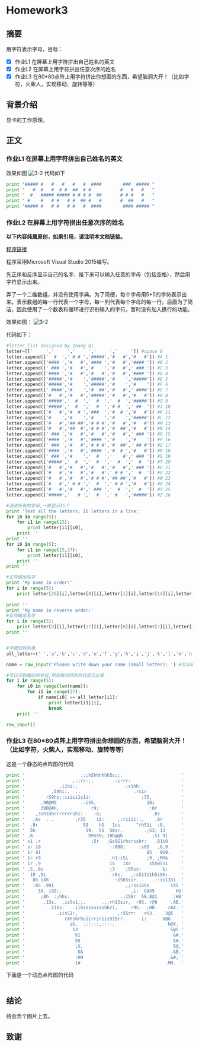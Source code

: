 # Homework3
## 摘要

用字符表示字母，目标：
 
- [x] 作业L1 在屏幕上用字符拼出自己姓名的英文
- [x] 作业L2 在屏幕上用字符拼出任意次序的姓名
- [x] 作业L3 在80*80点阵上用字符拼出你想画的东西，希望脑洞大开！（比如字符，火柴人，实现移动、旋转等等）

## 背景介绍
  显卡的工作原理。
  
## 正文
### 作业L1 在屏幕上用字符拼出自己姓名的英文
效果如图
![3-2](https://raw.githubusercontent.com/newton2ndlaw/computationalphysics_N2013301510086/master/Homework3/Homework3-1.png)
代码如下
```python
print "##### #   #   #   #   #  ####        ###  ##### "
print "   #  #   #  # #  ##  # #           #   #   #   "
print "  #   ##### ##### # # # #  ##       # # #   #   "
print " #    #   # #   # #  ## #   #       #  ##   #   "
print "##### #   # #   # #   #  ####        #### ##### "
```


### 作业L2 在屏幕上用字符拼出任意次序的姓名
**以下内容纯属原创，如果引用，请注明本文档链接。**

[程序链接](https://github.com/newton2ndlaw/computationalphysics_N2013301510086/blob/master/Homework3-2.py)

程序采用Microsoft Visual Studio 2015编写。

先正序和反序显示自己的名字，接下来可以输入任意的字母（包括空格），然后用字符显示出来。

弄了一个二维数组，并没有使用字典。为了简便，每个字母用5*5的字符表示出来。表示数组的每一行代表一个字母，每一列代表每个字母的每一行。后面为了简洁，因此使用了一个数表和循环进行识别输入的字符。暂时没有加入换行的功能。

效果如图：
![3-2](https://raw.githubusercontent.com/newton2ndlaw/computationalphysics_N2013301510086/master/Homework3/Homework3-2.png)

代码如下：
```python
#letter list designed by Zhang Qi
letter=[['     ','     ','     ','     ','     ']] #space 0
letter.append(['  #  ',' # # ','#####','#   #','#   #']) #A 1
letter.append(['#### ','#   #','#### ','#   #','#### ']) #B 2
letter.append([' ### ','#   #','#    ','#   #',' ### ']) #C 3
letter.append(['#### ','#   #','#   #','#   #','#### ']) #D 4
letter.append(['#####','#    ','#####','#    ','#####']) #E 5
letter.append(['#####','#    ','#####','#    ','#    ']) #F 6
letter.append([' ####','#    ','#  ##','#   #',' ####']) #G 7
letter.append(['#   #','#   #','#####','#   #','#   #']) #H 8
letter.append(['#####','  #  ','  #  ','  #  ','#####']) #I 9
letter.append(['#####','  #  ','  #  ','# #  ',' ##  ']) #J 10
letter.append(['#   #','#  # ','###  ','#  # ','#   #']) #K 11
letter.append(['#    ','#    ','#    ','#    ','#####']) #L 12
letter.append(['#   #','## ##','# # #','#   #','#   #']) #M 13
letter.append(['#   #','##  #','# # #','#  ##','#   #']) #N 14
letter.append([' ### ','#   #','#   #','#   #',' ### ']) #O 15
letter.append(['#### ','#   #','#### ','#    ','#    ']) #P 16
letter.append([' ### ','#   #','# # #','#  ##',' ## #']) #Q 17
letter.append(['#### ','#   #','#### ','#  # ','#   #']) #R 18
letter.append([' ### ','#    ','  #  ','    #',' ### ']) #S 19
letter.append(['#####','  #  ','  #  ','  #  ','  #  ']) #T 20
letter.append(['#   #','#   #','#   #','#   #',' ### ']) #U 21
letter.append(['#   #','#   #','#   #',' # # ','  #  ']) #V 22
letter.append(['#   #','#   #','# # #','## ##','#   #']) #W 23
letter.append(['#   #',' # # ','  #  ',' # # ','#   #']) #X 24
letter.append(['#   #','#   #',' ### ','  #  ','  #  ']) #Y 25
letter.append(['#####','   # ','  #  ',' #   ','#####']) #Z 26

#测试所有的字母,一排显示15个
print 'Test all the letters, 15 letters in a line:'
for i0 in range(5):
    for i1 in range(15):
        print letter[i1][i0],
    print ''
print ''
for i0 in range(5):
    for i1 in range(15,27):
        print letter[i1][i0],
    print ''
print ''

#正向输出名字
print 'My name in order:'
for i in range(5):
    print letter[26][i],letter[8][i],letter[1][i],letter[14][i],letter[7][i],letter[0][i],letter[17][i],letter[9][i]
    
print ''
print 'My name in reverse order:'
#反向输出名字
for i in range(5):
    print letter[9][i],letter[17][i],letter[0][i],letter[7][i],letter[14][i],letter[1][i],letter[8][i],letter[26][i]
print ''


#字母识别列表
all_letter=(' ','a','b','c','d','e','f','g','h','i','j','k','l','m','n','o','p','q','r','s','t','u','v','w','x','y','z')

name = raw_input('Please write down your name (small letter): ') #可以输入任意的小写字母,包括空格

#可以识别相应的字母,然后用点阵的方式显示出来
for i in range(5):
    for i0 in range(len(name)):
        for i1 in range(27):
            if name[i0] == all_letter[i1]:
                print letter[i1][i],
                break
    print ''

raw_input()
```

### 作业L3 在80*80点阵上用字符拼出你想画的东西，希望脑洞大开！（比如字符，火柴人，实现移动、旋转等等）
这是一个静态的点阵图的代码
```python
print '                     .;;hShhhhhh5s;;.                      '
print '                  ,:;rr:;,       .:irrr:                   '
print '             .i1hi:,                 .:s1hh:               '
print '          ,59hi:.  ..                    .rs1r             '
print '        rS9hs;;iiiii1s1i:                   ;35,           '
print '      ,9B@MS         .:iS5,                   18i          '
print '      39B@#H,  . .       r9;                   :8r         '
print '    ,3sh33hrrrrrrrsh1:    :G;                   ,8s        '
print '   ;As  . .        ,r35    i8:     ,:riiii::,    ,8r       '
print '  .8r                 59    hS   1ss      ^rh51i  :8,      '
print '  5h                   59.  5S  58sr.        .;S3; 13      '
print ' .8.                    h9s59; 18h@@h           ;S1 9i     '    
print ' s1 .r                   ;5r   ;Gs9G1rhsrsshr:   .81i9     '    
print ' sr i9                          ::888;     :s8S   ,G,9.    '    
print ' 1r 91                                        85   9G9.    '    
print ' 1r r9                          .h1:iSi       ;9, ;MH&     '    
print ' 1r ,9                          iS   iXr       s55H5S1     '    
print ' ,S,.8s                         ;3    ;95ss:        &:     '    
print '  19 ,9i                         r8s,   ,:sS1111h5i9A;.    '    
print '   8h iXh                         :1ShSsir...   .::is133i  '    
print '   :8S .99i                           ,;:ss1SSs        iX5 '    
print '     39. i9S:.                          ,i:  GAX5        HG'   
print '      ;8h  :;hhs.                   .;158r  58.8@1      :#8'   
print '       ,1Ss.  ,is5s1;;.      .,;rh1Ssir,  r9S. r@8     .AB.'   
print '         .11hs:   .iihsssssssshhri,     r9S:  ;HB.    rAX. '   
print '            .iisS1:,               ,:55rr:   rH3.    3@5   '   
print '               rXhshrhsiirririis515rr.      i:      X@G    '  
print '                 i&.  .:::::,::::.                    h@X. '   
print '                  13                                   5@S '   
print '                   h1                                   &#.'   
print '                   55                                   5#.'   
print '                   ;X,                                  5@,'   
print '                    G&                                 .&B.'   
print '                   :H9                                .&#; '   
print '                   1#                                .MM.  '   
```
下面是一个动态点阵图的代码
```python
```
## 结论

待会弄个图片上去。

## 致谢
